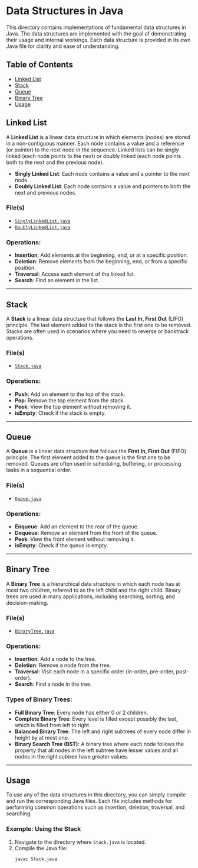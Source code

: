 # Data Structures in Java

This directory contains implementations of fundamental data structures in Java. The data structures are implemented with the goal of demonstrating their usage and internal workings. Each data structure is provided in its own Java file for clarity and ease of understanding.

## Table of Contents

- [Linked List](#linked-list)
- [Stack](#stack)
- [Queue](#queue)
- [Binary Tree](#binary-tree)
- [Usage](#usage)

## Linked List

A **Linked List** is a linear data structure in which elements (nodes) are stored in a non-contiguous manner. Each node contains a value and a reference (or pointer) to the next node in the sequence. Linked lists can be singly linked (each node points to the next) or doubly linked (each node points both to the next and the previous node).

- **Singly Linked List**: Each node contains a value and a pointer to the next node.
- **Doubly Linked List**: Each node contains a value and pointers to both the next and previous nodes.

### File(s)
- [`SinglyLinkedList.java`](LinkedList/SinglyLinkedList.java)
- [`DoublyLinkedList.java`](LinkedList/DoublyLinkedList.java)

### Operations:
- **Insertion**: Add elements at the beginning, end, or at a specific position.
- **Deletion**: Remove elements from the beginning, end, or from a specific position.
- **Traversal**: Access each element of the linked list.
- **Search**: Find an element in the list.

---

## Stack

A **Stack** is a linear data structure that follows the **Last In, First Out** (LIFO) principle. The last element added to the stack is the first one to be removed. Stacks are often used in scenarios where you need to reverse or backtrack operations.

### File(s)
- [`Stack.java`](Stack/Stack.java)

### Operations:
- **Push**: Add an element to the top of the stack.
- **Pop**: Remove the top element from the stack.
- **Peek**: View the top element without removing it.
- **isEmpty**: Check if the stack is empty.

---

## Queue

A **Queue** is a linear data structure that follows the **First In, First Out** (FIFO) principle. The first element added to the queue is the first one to be removed. Queues are often used in scheduling, buffering, or processing tasks in a sequential order.

### File(s)
- [`Queue.java`](Queue/Queue.java)

### Operations:
- **Enqueue**: Add an element to the rear of the queue.
- **Dequeue**: Remove an element from the front of the queue.
- **Peek**: View the front element without removing it.
- **isEmpty**: Check if the queue is empty.

---

## Binary Tree

A **Binary Tree** is a hierarchical data structure in which each node has at most two children, referred to as the left child and the right child. Binary trees are used in many applications, including searching, sorting, and decision-making.

### File(s)
- [`BinaryTree.java`](BinaryTree/BinaryTree.java)

### Operations:
- **Insertion**: Add a node to the tree.
- **Deletion**: Remove a node from the tree.
- **Traversal**: Visit each node in a specific order (in-order, pre-order, post-order).
- **Search**: Find a node in the tree.

### Types of Binary Trees:
- **Full Binary Tree**: Every node has either 0 or 2 children.
- **Complete Binary Tree**: Every level is filled except possibly the last, which is filled from left to right.
- **Balanced Binary Tree**: The left and right subtrees of every node differ in height by at most one.
- **Binary Search Tree (BST)**: A binary tree where each node follows the property that all nodes in the left subtree have lesser values and all nodes in the right subtree have greater values.

---

## Usage

To use any of the data structures in this directory, you can simply compile and run the corresponding Java files. Each file includes methods for performing common operations such as insertion, deletion, traversal, and searching.

### Example: Using the Stack

1. Navigate to the directory where `Stack.java` is located.
2. Compile the Java file:
   ```bash
   javac Stack.java
